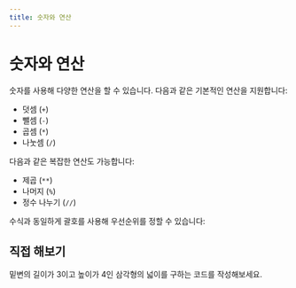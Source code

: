 ```yaml
---
title: 숫자와 연산
---
```


<script setup>
import CodeRunner from "../../docs-component/code-runner.vue"

const challenge = {
    output: "6",
    answerCode: `3 * 4 / 2 보여주기`
}
</script>

# 숫자와 연산

숫자를 사용해 다양한 연산을 할 수 있습니다. 다음과 같은 기본적인 연산을 지원합니다:

-   덧셈 (`+`)
-   뺄셈 (`-`)
-   곱셈 (`*`)
-   나눗셈 (`/`)

<CodeRunner code="1 + 1 보여주기
5 - 1 보여주기
10 * 11 보여주기
20 / 3 보여주기" />

다음과 같은 복잡한 연산도 가능합니다:

-   제곱 (`**`)
-   나머지 (`%`)
-   정수 나누기 (`//`)

<CodeRunner code="2 ** 3 보여주기
10 % 3 보여주기
10 // 3 보여주기" />

수식과 동일하게 괄호를 사용해 우선순위를 정할 수 있습니다:

<CodeRunner code="1 + 2 * 3 보여주기
(1 + 2) * 3 보여주기" />

## 직접 해보기

밑변의 길이가 3이고 높이가 4인 삼각형의 넓이를 구하는 코드를 작성해보세요.

<CodeRunner :challenge="challenge" />
